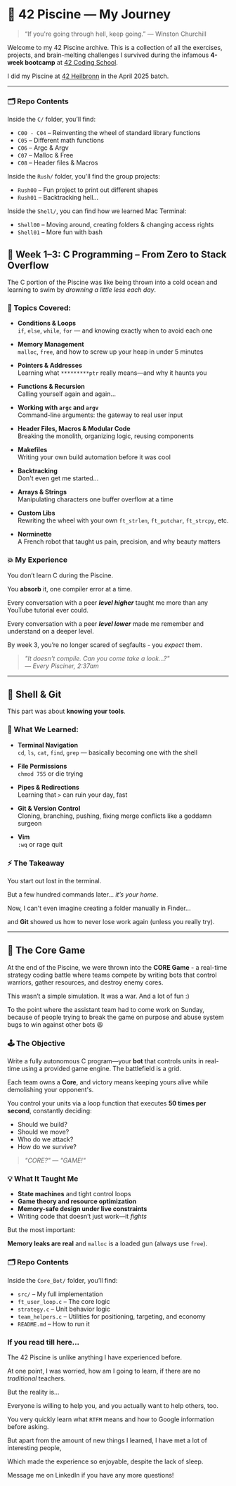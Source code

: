 # 🧠 42 Piscine — My Journey

> “If you're going through hell, keep going.” — Winston Churchill

Welcome to my 42 Piscine archive. This is a collection of all the exercises, projects, and brain-melting challenges I survived during the infamous **4-week bootcamp** at [42 Coding School](https://42.fr/).

I did my Piscine at [42 Heilbronn](https://www.42heilbronn.de/en/homepage) in the April 2025 batch.

---

### 🗂 Repo Contents

Inside the `C/` folder, you’ll find:
- `C00 - C04` – Reinventing the wheel of standard library functions
- `C05` – Different math functions
- `C06` – Argc & Argv
- `C07` – Malloc & Free
- `C08` – Header files & Macros

Inside the `Rush/` folder, you'll find the group projects:
- `Rush00` – Fun project to print out different shapes
- `Rush01` – Backtracking hell...

Inside the `Shell/`, you can find how we learned Mac Terminal:
- `Shell00` – Moving around, creating folders & changing access rights
- `Shell01` – More fun with bash

## 🧱 Week 1–3: C Programming – From Zero to Stack Overflow

The C portion of the Piscine was like being thrown into a cold ocean and learning to swim by *drowning a little less each day*.

### 🧩 Topics Covered:

- **Conditions & Loops**  
  `if`, `else`, `while`, `for` — and knowing exactly when to avoid each one

- **Memory Management**  
  `malloc`, `free`, and how to screw up your heap in under 5 minutes

- **Pointers & Addresses**  
  Learning what `*********ptr` really means—and why it haunts you

- **Functions & Recursion**  
  Calling yourself again and again…

- **Working with `argc` and `argv`**  
  Command-line arguments: the gateway to real user input

- **Header Files, Macros & Modular Code**  
  Breaking the monolith, organizing logic, reusing components

- **Makefiles**  
  Writing your own build automation before it was cool

- **Backtracking**  
  Don't even get me started...

- **Arrays & Strings**  
  Manipulating characters one buffer overflow at a time

- **Custom Libs**  
  Rewriting the wheel with your own `ft_strlen`, `ft_putchar`, `ft_strcpy`, etc.

- **Norminette**  
  A French robot that taught us pain, precision, and why beauty matters

### 💥 My Experience

You don’t learn C during the Piscine.  

You **absorb** it, one compiler error at a time.  

Every conversation with a peer ***level higher*** taught me more than any YouTube tutorial ever could.

Every conversation with a peer ***level lower*** made me remember and understand on a deeper level.

By week 3, you’re no longer scared of segfaults - you *expect* them.

> _"It doesn't compile. Can you come take a look...?"  
> — Every Pisciner, 2:37am_

---

## 🐚 Shell & Git

This part was about **knowing your tools**.

### 🔧 What We Learned:

- **Terminal Navigation**  
  `cd`, `ls`, `cat`, `find`, `grep` — basically becoming one with the shell

- **File Permissions**  
  `chmod 755` or die trying

- **Pipes & Redirections**  
  Learning that `>` can ruin your day, fast

- **Git & Version Control**  
  Cloning, branching, pushing, fixing merge conflicts like a goddamn surgeon

- **Vim**  
  `:wq` or rage quit

### ⚡ The Takeaway

You start out lost in the terminal.  

But a few hundred commands later… *it’s your home*.  

Now, I can't even imagine creating a folder manually in Finder...

and **Git** showed us how to never lose work again (unless you really try).

---

## 🧠 The Core Game

At the end of the Piscine, we were thrown into the **CORE Game** - a real-time strategy coding battle where teams compete by writing bots that control warriors, gather resources, and destroy enemy cores.

This wasn’t a simple simulation. It was a war. And a lot of fun :)

To the point where the assistant team had to come work on Sunday, because of people trying to break the game on purpose and abuse system bugs to win against other bots 😆

### 🕹 The Objective

Write a fully autonomous C program—your **bot** that controls units in real-time using a provided game engine. The battlefield is a grid. 

Each team owns a **Core**, and victory means keeping yours alive while demolishing your opponent's.

You control your units via a loop function that executes **50 times per second**, constantly deciding:

- Should we build?
- Should we move?
- Who do we attack?
- How do we survive?

> _"CORE?"_
> — _"GAME!"_

### 💡 What It Taught Me

- **State machines** and tight control loops
- **Game theory and resource optimization**
- **Memory-safe design under live constraints**
- Writing code that doesn’t just work—it *fights*

But the most important:

**Memory leaks are real** and `malloc` is a loaded gun (always use `free`).

### 🗂 Repo Contents

Inside the `Core_Bot/` folder, you’ll find:
- `src/` – My full implementation
- `ft_user_loop.c` – The core logic
- `strategy.c` – Unit behavior logic
- `team_helpers.c` – Utilities for positioning, targeting, and economy
- `README.md` – How to run it


### If you read till here...

The 42 Piscine is unlike anything I have experienced before.

At one point, I was worried, how am I going to learn, if there are no *traditional* teachers.

But the reality is...

Everyone is willing to help you, and you actually want to help others, too.

You very quickly learn what `RTFM` means and how to Google information before asking.

But apart from the amount of new things I learned, I have met a lot of interesting people, 

Which made the experience so enjoyable, despite the lack of sleep. 

Message me on LinkedIn if you have any more questions!
